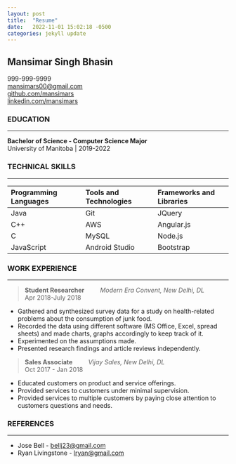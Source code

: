 ```yaml
---
layout: post
title:  "Resume"
date:   2022-11-01 15:02:18 -0500
categories: jekyll update
---
```

## **Mansimar Singh Bhasin**
999-999-9999                      
mansimars00@gmail.com \
[github.com/mansimars](github.com/mansimars) \
[linkedin.com/mansimars](linkedin.com/mansimars)

### **EDUCATION**
---
**Bachelor of Science - Computer Science Major** \
University of Manitoba | 2019-2022              

### **TECHNICAL SKILLS**
---

Programming Languages | Tools and Technologies | Frameworks and Libraries
:---|:---|:---
Java | Git | JQuery
C++ | AWS | Angular.js
C | MySQL | Node.js
JavaScript| Android Studio | Bootstrap

### **WORK EXPERIENCE**
---

> **Student Researcher** &emsp;&emsp; _Modern Era Convent, New Delhi, DL_ \
Apr 2018-July 2018
* Gathered and synthesized survey data for a study on health-related problems about the consumption of junk food.
* Recorded the data using different software (MS Office, Excel, spread sheets) and made charts, graphs accordingly to keep track of it.
* Experimented on the assumptions made.
* Presented research findings and article reviews independently.


> **Sales Associate** &emsp;&emsp; _Vijay Sales, New Delhi, DL_ \
Oct 2017 - Jan 2018
* Educated customers on product and service offerings.
* Provided services to customers under minimal supervision.
* Provided services to multiple customers by paying close attention to customers questions and needs.


### **REFERENCES**
---

* Jose Bell - bellj23@gmail.com
* Ryan Livingstone - lryan@gmail.com


